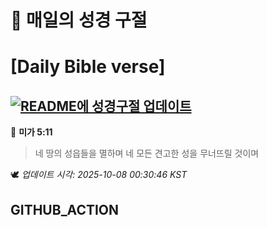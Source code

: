# 🙏 매일의 성경 구절
# [Daily Bible verse]
## [![README에 성경구절 업데이트](https://github.com/DONGSUKA/first_test/actions/workflows/update-readme-bible.yml/badge.svg)](https://github.com/DONGSUKA/first_test/actions/workflows/update-readme-bible.yml)
<!-- START_BIBLE_VERSE -->
📖 **미가 5:11**
> 네 땅의 성읍들을 멸하며 네 모든 견고한 성을 무너뜨릴 것이며

🕊️ _업데이트 시각: 2025-10-08 00:30:46 KST_
  <!-- END_BIBLE_VERSE -->
## GITHUB_ACTION
